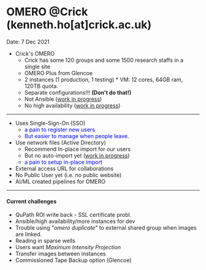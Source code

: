 # OMERO @Crick (kenneth.ho[at]crick.ac.uk)

Date: 7 Dec 2021

* Crick's OMERO 
  * Crick has some 120 groups and some 1500 research staffs in a single site
  * OMERO Plus from Glencoe
  * 2 instances (1 production, 1 testing)
        * VM: 12 cores, 64GB ram, 120TB quota.
  * Separate configurations!!!   **(Don't do that!)**
  * Not Ansible (<u>work in progress</u>)
  * No high availability (<u>work in progress</u>)
---
<!-- .slide: data-state="ome_theme" -->
  * Uses Single-Sign-On (SSO)
    * <font color=blue> a pain to register new users
    * But easier to manage when people leave.</font>
* Use network files (Active Directory)
  * Recommend In-place import for our users
  * But no auto-import yet (<u>work in progress</u>)
  * <font color=blue>a pain to setup in-place import</font>
* External access URL for collaborations
* No Public User yet (i.e. no public website)
* AI/ML created pipelines for OMERO
---
<!-- .slide: data-state="ome_theme" -->
#### Current challenges
* QuPath ROI write back - SSL certificate probl. 
* Ansible/high availability/more instances for dev 
* Trouble using "*omero duplicate*" to external shared group when images are linked.
* Reading in sparse wells
* Users want *Maximum Intensity Projection*
* Transfer images between instances
* Commissioned Tape Backup option (Glencoe)